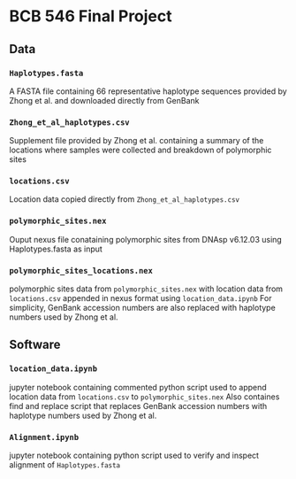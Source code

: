 # BCB 546 Final Project

## Data

### `Haplotypes.fasta`
A FASTA file containing 66 representative haplotype sequences provided by Zhong et al. and downloaded directly from GenBank 

### `Zhong_et_al_haplotypes.csv`
Supplement file provided by Zhong et al. containing a summary of the locations where samples were collected and breakdown of polymorphic sites

### `locations.csv`
Location data copied directly from `Zhong_et_al_haplotypes.csv`

### `polymorphic_sites.nex`
Ouput nexus file conataining polymorphic sites from DNAsp v6.12.03 using Haplotypes.fasta as input

### `polymorphic_sites_locations.nex`
polymorphic sites data from `polymorphic_sites.nex` with location data from `locations.csv` appended in nexus format using `location_data.ipynb`
For simplicity, GenBank accession numbers are also replaced with haplotype numbers used by Zhong et al. 

## Software

### `location_data.ipynb`
jupyter notebook containing commented python script used to append location data from `locations.csv` to `polymorphic_sites.nex`
Also containes find and replace script that replaces GenBank accession numbers with haplotype numbers used by Zhong et al.

### `Alignment.ipynb`
jupyter notebook containing python script used to verify and inspect alignment of `Haplotypes.fasta`
